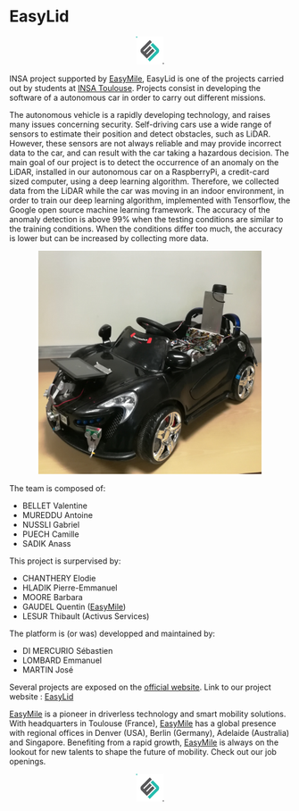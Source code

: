 # EasyLid 
<p align="center"> <img src="images/dumb-logo.png" width="50" height="50" title="Logo Easylid"> </p>

INSA project supported by [EasyMile]( http://www.easymile.com/), EasyLid is one of the projects carried out by students at [INSA Toulouse](http://www.insa-toulouse.fr/fr/index.html). Projects consist in developing the software of a autonomous car in order to carry out different missions.

The autonomous vehicle is a rapidly developing technology, and raises many issues concerning security. Self-driving cars use a wide range of sensors to estimate their position and detect obstacles, such as LiDAR. However, these sensors are not always reliable and may provide incorrect data to the car, and can result with the car taking a hazardous decision. The main goal of our project is to detect the occurrence of an anomaly on the LiDAR, installed in our autonomous car on a RaspberryPi, a credit-card sized computer, using a deep learning algorithm. 
Therefore, we collected data from the LiDAR while the car was moving in an indoor environment, in order to train our deep learning algorithm, implemented with Tensorflow, the Google open source machine learning framework. The accuracy of the anomaly detection is above 99% when the testing conditions are similar to the training conditions. When the conditions differ too much, the accuracy is lower but can be increased by collecting more data. 

<p align="center"> <img src="images/IMG_20190117_102241.jpg" width="400" height="400" title="Photo of our car"> </p>

The team is composed of:

* BELLET Valentine
* MUREDDU Antoine
* NUSSLI Gabriel
* PUECH Camille 
* SADIK Anass

This project is surpervised by:

* CHANTHERY Elodie
* HLADIK Pierre-Emmanuel
* MOORE Barbara
* GAUDEL Quentin ([EasyMile]( http://www.easymile.com/))
* LESUR Thibault (Activus Services)

The platform is (or was) developped and maintained by:

* DI MERCURIO Sébastien
* LOMBARD Emmanuel
* MARTIN José

Several projects are exposed on the [official website](https://sites.google.com/site/projetsecinsa/). Link to our project website : [EasyLid](https://sites.google.com/site/projetsecinsa/projets-2018-2019/project-tokyo)

[EasyMile]( http://www.easymile.com/) is a pioneer in driverless technology and smart mobility solutions. With headquarters in Toulouse (France), [EasyMile]( http://www.easymile.com/) has a global presence with regional offices in Denver (USA), Berlin (Germany), Adelaide (Australia) and Singapore. Benefiting from a rapid growth, [EasyMile]( http://www.easymile.com/) is always on the lookout for new talents to shape the future of mobility. Check out our job openings. 

<p align="center"> <img src="images/dumb-logo.png" width="50" height="50" title="Logo Easylid"> </p>
